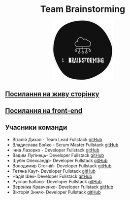 <h1 align="center">Team Brainstorming</h1>

<p align="center">
  <img src="./assets/logo.svg" width="200" alt="Nest Logo" />
</p>

<h2>
 <a href='https://byht1.github.io/react-team-project'>Посилання на живу сторінку</a>
</h2>
<h2>
 <a href='https://github.com/byht1/react-team-project'>Посилання на front-end</a>
</h2>

<h2>Учасники команди</h2>

<ul>
    <li>
        <span>Віталій Дихал - Team Lead Fullstack</span>
        <a href='https://github.com/byht1'>gitHub</a>
    </li>
    <li>
        <span>Владислава Бойко - Scrum Master Fullstack</span>
        <a href='https://github.com/VladaBoiko'>gitHub</a>
    </li>
    <li>
        <span>Інна Лазорко - Developer Fullstack</span>
        <a href='https://github.com/iLazorko'>gitHub</a>
    </li>
    <li>
        <span>Вадим Лугінець- Developer Fullstack</span>
        <a href='https://github.com/VadimLuginets'>gitHub</a>
    </li>
    <li>
        <span>Шубін Олександр- Developer Fullstack</span>
        <a href='https://github.com/zlatan-dp'>gitHub</a>
    </li>
    <li>
        <span>Володимир Стогній- Developer Fullstack</span>
        <a href='https://github.com/VladimirSt13'>gitHub</a>
    </li>
    <li>
        <span>Тетяна Каут- Developer Fullstack</span>
        <a href='https://github.com/KautTanya'>gitHub</a>
    </li>
    <li>
        <span>Надія Шек- Developer Fullstack</span>
        <a href='https://github.com/NadiiaShek'>gitHub</a>
    </li>
    <li>
        <span>Руслан Бабаєв- Developer Fullstack</span>
        <a href='https://github.com/Grantoed'>gitHub</a>
    </li>
    <li>
        <span>Вероніка Кравченко- Developer Fullstack</span>
        <a href='https://github.com/Veronika-chenko'>gitHub</a>
    </li>
    <li>
        <span>Вікторія Зиняк- Developer Fullstack</span>
        <a href='https://github.com/ViktoriaZinyak'>gitHub</a>
    </li>
</ul>
